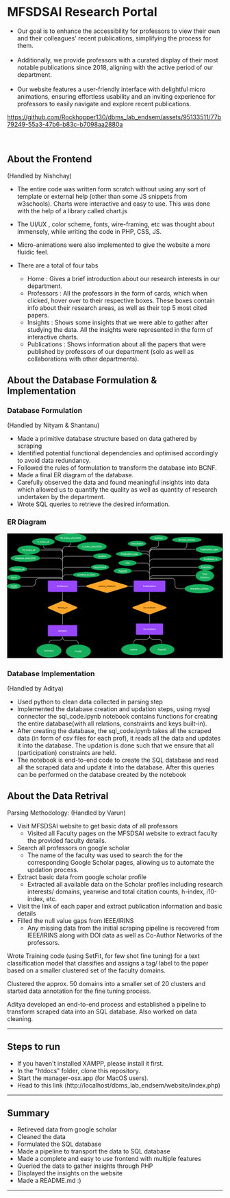 # MFSDSAI Research Portal

<ul>

<li>Our goal is to enhance the accessibility for professors to view their own and their colleagues' recent publications, simplifying the process for them.</li>
<br>
<li>Additionally, we provide professors with a curated display of their most notable publications since 2018, aligning with the active period of our department.</li>
<br>
<li>Our website features a user-friendly interface with delightful micro animations, ensuring effortless usability and an inviting experience for professors to easily navigate and explore recent publications.</li>

</ul>


https://github.com/Rockhopper130/dbms_lab_endsem/assets/95133511/77b79249-55a3-47b6-b83c-b7098aa2880a


<br>

## About the Frontend

(Handled by Nishchay)

 - The entire code was written form scratch without using any sort of template or external help (other than some JS snippets from w3schools). Charts were interactive and easy to use. This was done with the help of a library called chart.js
 - The UI/UX , color scheme, fonts, wire-framing, etc was thought about immensely, while writing the code in PHP, CSS, JS.
 - Micro-animations were also implemented to give the website a more fluidic feel.

 - There are a total of four tabs <ul>
    <li>Home : Gives a brief introduction about our research interests in our department.
    <li>Professors : All the professors in the form of cards, which when clicked, hover over to their respective boxes. These boxes contain info about their research areas, as well as their top 5 most cited papers.
    </li>
    <li>Insights : Shows some insights that we were able to gather after studying the data. All the insights were represented in the form of interactive charts.
    <li>Publications : Shows information about all the papers that were published by professors of our department (solo as well as collaborations with other departments).
 </ul> 


## About the Database Formulation & Implementation

### Database Formulation
(Handled by Nityam & Shantanu)
- Made a primitive database structure based on data gathered by scraping
- Identified potential functional dependencies and optimised accordingly to avoid data redundancy. 
- Followed the rules of formulation to transform the database into BCNF. 
- Made a final ER diagram of the database.
- Carefully observed the data and found meaningful insights into data which allowed us to quantify the quality as well as quantity of research undertaken by the department.
- Wrote SQL queries to retrieve the desired information.

### ER Diagram
![ER Diagram](https://raw.githubusercontent.com/Rockhopper130/dbms_lab_endsem/main/ER_diagram.png)

### Database Implementation
(Handled by Aditya)
- Used python to clean data collected in parsing step
- Implemented the database creation and updation steps, using mysql connector the sql_code.ipynb notebook contains functions for creating the entire database(with all relations, constraints and keys built-in).
- After creating the database, the sql_code.ipynb takes all the scraped data (in form of csv files for each prof), it reads all the data and updates it into the database. The updation is done such that we ensure that all (participation) constraints are held.
- The notebook is end-to-end code to create the SQL database and read all the scraped data and update it into the database. After this queries can be performed on the database created by the notebook

## About the Data Retrival

Parsing Methodology: (Handled by Varun)

- Visit MFSDSAI website to get basic data of all professors
  - Visited all Faculty pages on the MFSDSAI website to extract faculty the provided faculty details.
- Search all professors on google scholar
  - The name of the faculty was used to search the for the corresponding Google Scholar pages, allowing us to automate the updation process.   
- Extract basic data from google scholar profile
  - Extracted all available data on the Scholar profiles including research interests/ domains, yearwise and total citation counts, h-index, i10-index, etc.
- Visit the link of each paper and extract publication information and basic details
- Filled the null value gaps from IEEE/IRINS
  - Any missing data from the initial scraping pipeline is recovered from IEEE/IRINS along with DOI data as well as Co-Author Networks of the professors.

Wrote Training code (using SetFit, for few shot fine tuning) for a text classification model that classifies and assigns a tag/ label to the paper based on a smaller clustered set of the faculty domains. 

Clustered the approx. 50 domains into a smaller set of 20 clusters and started data annotation for the fine tuning process.

Aditya developed an end-to-end process and established a pipeline to transform scraped data into an SQL database. Also worked on data cleaning.

<hr>

## Steps to run

 - If you haven't installed XAMPP, please install it first.
 - In the "htdocs" folder, clone this repository.
 - Start the manager-osx.app (for MacOS users).
 - Head to this link (http://localhost/dbms_lab_endsem/website/index.php)

<hr>

## Summary
 - Retireved data from google scholar
 - Cleaned the data
 - Formulated the SQL database
 - Made a pipeline to transport the data to SQL database
 - Made a complete and easy to use frontend with multiple features
 - Queried the data to gather insights through PHP
 - Displayed the insights on the website
 - Made a README.md :)
 <hr>
